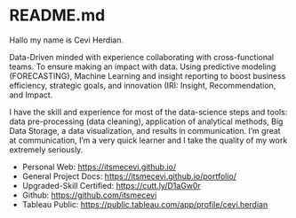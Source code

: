 # README.md

Hallo my name is Cevi Herdian.

Data-Driven minded with experience collaborating with cross-functional teams. 
To ensure making an impact with data. Using predictive modeling (FORECASTING), Machine Learning and insight reporting to boost business efficiency, strategic goals, and innovation (IRI: Insight, Recommendation, and Impact. 

I have the skill and experience for most of the data-science steps and tools: data pre-processing (data cleaning), application of analytical methods, Big Data Storage, a data visualization, and results in communication. I’m great at communication, I’m a very quick learner and I take the quality of my work extremely seriously.


* Personal Web: https://itsmecevi.github.io/
* General Project Docs: https://itsmecevi.github.io/portfolio/
* Upgraded-Skill Certified: https://cutt.ly/D1aGw0r
* Github: https://github.com/itsmecevi
* Tableau Public: https://public.tableau.com/app/profile/cevi.herdian
